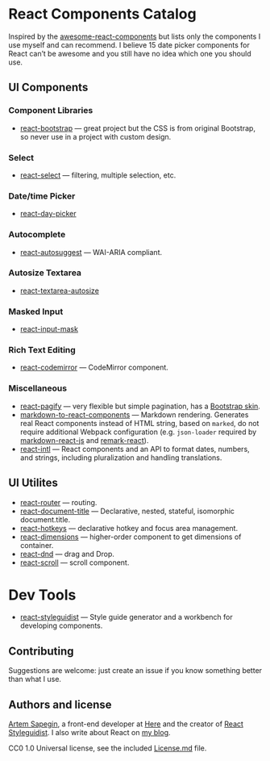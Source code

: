 # React Components Catalog

Inspired by the [awesome-react-components](https://github.com/brillout/awesome-react-components) but lists only the components I use myself and can recommend. I believe 15 date picker components for React can’t be awesome and you still have no idea which one you should use.


## UI Components

### Component Libraries

- [react-bootstrap](https://github.com/react-bootstrap/react-bootstrap) — great project but the CSS is from original Bootstrap, so never use in a project with custom design.

### Select

- [react-select](https://github.com/JedWatson/react-select) — filtering, multiple selection, etc.

### Date/time Picker

- [react-day-picker](https://github.com/gpbl/react-day-picker)

### Autocomplete

- [react-autosuggest](https://github.com/moroshko/react-autosuggest) — WAI-ARIA compliant.

### Autosize Textarea

- [react-textarea-autosize](https://github.com/andreypopp/react-textarea-autosize)

### Masked Input

- [react-input-mask](https://github.com/sanniassin/react-input-mask)

### Rich Text Editing

- [react-codemirror](https://github.com/JedWatson/react-codemirror) — CodeMirror component.

### Miscellaneous

- [react-pagify](https://github.com/bebraw/react-pagify) — very flexible but simple pagination, has a [Bootstrap skin](https://github.com/sapegin/react-pagify-preset-bootstrap).
- [markdown-to-react-components](https://github.com/christianalfoni/markdown-to-react-components) — Markdown rendering. Generates real React components instead of HTML string, based on `marked`, do not require additional Webpack configuration (e.g. `json-loader` required by [markdown-react-js](https://github.com/alexkuz/markdown-react-js) and [remark-react](https://github.com/mapbox/remark-react)).
- [react-intl](https://github.com/yahoo/react-intl) — React components and an API to format dates, numbers, and strings, including pluralization and handling translations.


## UI Utilites

- [react-router](https://github.com/reactjs/react-router) — routing.
- [react-document-title](https://github.com/gaearon/react-document-title) — Declarative, nested, stateful, isomorphic document.title.
- [react-hotkeys](https://github.com/chrisui/react-hotkeys) — declarative hotkey and focus area management.
- [react-dimensions](https://github.com/digidem/react-dimensions) — higher-order component to get dimensions of container.
- [react-dnd](https://github.com/gaearon/react-dnd) — drag and Drop.
- [react-scroll](https://github.com/fisshy/react-scroll) — scroll component.


# Dev Tools

- [react-styleguidist](https://github.com/sapegin/react-styleguidist) — Style guide generator and a workbench for developing components.


## Contributing

Suggestions are welcome: just create an issue if you know something better than what I use.


## Authors and license

[Artem Sapegin](http://sapegin.me/), a front-end developer at [Here](https://company.here.com/here/) and the creator of [React Styleguidist](https://github.com/sapegin/react-styleguidist). I also write about React on [my blog](http://blog.sapegin.me/).

CC0 1.0 Universal license, see the included [License.md](/License.md) file.
